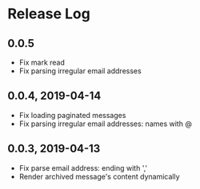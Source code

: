 # Release Log

## 0.0.5

- Fix mark read
- Fix parsing irregular email addresses

## 0.0.4, 2019-04-14

- Fix loading paginated messages
- Fix parsing irregular email addresses: names with @

## 0.0.3, 2019-04-13

- Fix parse email address: ending with ','
- Render archived message's content dynamically
